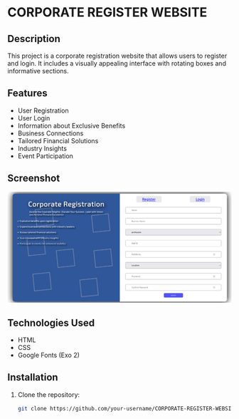 # CORPORATE REGISTER WEBSITE

## Description
This project is a corporate registration website that allows users to register and login. It includes a visually appealing interface with rotating boxes and informative sections.

## Features
- User Registration
- User Login
- Information about Exclusive Benefits
- Business Connections
- Tailored Financial Solutions
- Industry Insights
- Event Participation

## Screenshot 
  ![Foldered Screenshot](homepage.png)

## Technologies Used
- HTML
- CSS
- Google Fonts (Exo 2)

## Installation
1. Clone the repository:
   ```bash
   git clone https://github.com/your-username/CORPORATE-REGISTER-WEBSITE.git

